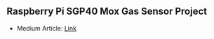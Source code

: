 ## Raspberry Pi SGP40 Mox Gas Sensor Project
* Medium Article: [Link](https://medium.com/@makvoid/noxious-gas-monitoring-using-a-raspberry-pi-27523b6ba5b6)
